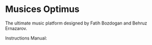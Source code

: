 # Musices Optimus
The ultimate music platform designed by Fatih Bozdogan and Behruz Ernazarov.

Instructions Manual:


